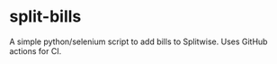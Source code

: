 # split-bills
A simple python/selenium script to add bills to Splitwise. Uses GitHub actions for CI.
